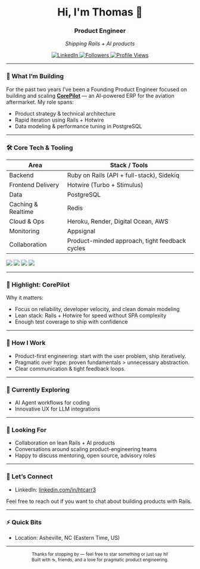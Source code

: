 <!-- Profile README for @htcarr3 -->

<!-- Hero Section -->
<h1 align="center">Hi, I'm Thomas 👋</h1>
<h3 align="center">Product Engineer</h3>
<p align="center"><em>Shipping Rails + AI products</em></p>

<p align="center">
  <a href="https://www.linkedin.com/in/htcarr3/">
    <img src="https://img.shields.io/badge/LinkedIn-Thomas%20Carr-0A66C2?style=flat&logo=linkedin" alt="LinkedIn">
  </a>
  <a href="https://github.com/htcarr3?tab=followers">
    <img src="https://img.shields.io/github/followers/htcarr3?label=Followers&style=flat" alt="Followers">
  </a>
  <a href="https://github.com/htcarr3">
    <img src="https://komarev.com/ghpvc/?username=htcarr3&style=flat&color=blue" alt="Profile Views">
  </a>
</p>

---

### 🚀 What I’m Building
For the past two years I’ve been a Founding Product Engineer focused on building and scaling <a href="https://www.corepilotcloud.com" target="_blank"><strong>CorePilot</strong></a> — an AI-powered ERP for the aviation aftermarket. My role spans:
- Product strategy & technical architecture
- Rapid iteration using Rails + Hotwire
- Data modeling & performance tuning in PostgreSQL

---

### 🛠️ Core Tech & Tooling
| Area | Stack / Tools |
| ---- | ------------- |
| Backend | Ruby on Rails (API + full-stack), Sidekiq |
| Frontend Delivery | Hotwire (Turbo + Stimulus) |
| Data | PostgreSQL |
| Caching & Realtime | Redis |
| Cloud & Ops | Heroku, Render, Digital Ocean, AWS |
| Monitoring | Appsignal |
| Collaboration | Product-minded approach, tight feedback cycles |

<p>
  <img src="https://img.shields.io/badge/Ruby_on_Rails-CC0000?logo=rubyonrails&logoColor=white&style=flat" />
  <img src="https://img.shields.io/badge/Hotwire-CA2E2A?logo=ruby&logoColor=white&style=flat" />
  <img src="https://img.shields.io/badge/PostgreSQL-4169E1?logo=postgresql&logoColor=white&style=flat" />
  <img src="https://img.shields.io/badge/Redis-DC382D?logo=redis&logoColor=white&style=flat" />
</p>

---

### 📌 Highlight: CorePilot
Why it matters:
- Focus on reliability, developer velocity, and clean domain modeling
- Lean stack: Rails + Hotwire for speed without SPA complexity
- Enough test coverage to ship with confidence

---

### 🤝 How I Work
- Product-first engineering: start with the user problem, ship iteratively.
- Pragmatic over hype: proven fundamentals > unnecessary abstraction.
- Clear communication & tight feedback loops.

---

### 🌱 Currently Exploring
- AI Agent workflows for coding
- Innovative UX for LLM integrations

---

### 🧩 Looking For
- Collaboration on lean Rails + AI products
- Conversations around scaling product-engineering teams
- Happy to discuss mentoring, open source, advisory roles

---

### 💬 Let’s Connect
- LinkedIn: <a href="https://www.linkedin.com/in/htcarr3/">linkedin.com/in/htcarr3</a>

Feel free to reach out if you want to chat about building products with Rails.

---

### ⚡ Quick Bits
- Location: Asheville, NC (Eastern Time, US)

---

<p align="center">
  <sub>Thanks for stopping by — feel free to star something or just say hi!</sub><br/>
  <sub>Built with ☕, friends, and a love for pragmatic product engineering.</sub>
</p>
